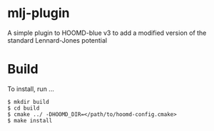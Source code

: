 # mlj-plugin

A simple plugin to HOOMD-blue v3 to add a modified version of the standard
Lennard-Jones potential

# Build

To install, run ...

```
$ mkdir build
$ cd build
$ cmake ../ -DHOOMD_DIR=</path/to/hoomd-config.cmake>
$ make install
```
